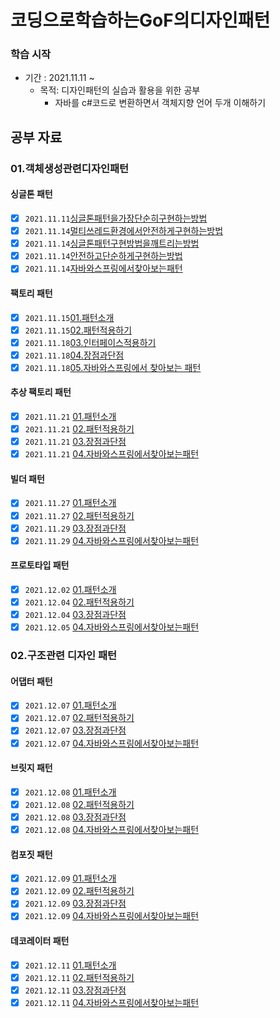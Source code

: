 # 코딩으로학습하는GoF의디자인패턴

### 학습 시작

- 기간 : 2021.11.11 ~
  - 목적: 디자인패턴의 실습과 활용을 위한 공부
    - 자바를 c#코드로 변환하면서 객체지향 언어 두개 이해하기

## 공부 자료
  
### 01.객체생성관련디자인패턴  
#### 싱글톤 패턴  
  - [x] `2021.11.11`[싱글톤패턴을가장단순히구현하는방법](../05.코딩으로학습하는GoF의디자인패턴/01.객체생성관련디자인패턴/2021/11/1111/01.싱글톤패턴/01.싱글톤패턴을가장단순히구현하는방법/2021.11.11_싱글톤패턴1-싱글톤패턴을가장단순히구현하는방법.md)
  - [x] `2021.11.14`[멀티쓰레드환경에서안전하게구현하는방법](../05.코딩으로학습하는GoF의디자인패턴/01.객체생성관련디자인패턴/2021/11/1114/01.싱글톤패턴/02.멀티쓰레드환경에서안전하게구현하는방법/2021년11월14일_멀티쓰레드환경에서안전하게구현하는방법.md )
  - [x] `2021.11.14`[싱글톤패턴구현방법을깨트리는방법](../05.코딩으로학습하는GoF의디자인패턴/01.객체생성관련디자인패턴/2021/11/1114/01.싱글톤패턴/03.싱글톤패턴구현방법을깨트리는방법/2021.11.14_03.싱글톤패턴구현방법을깨트리는방법.md) 
  - [x] `2021.11.14`[안전하고단순하게구현하는방법](../05.코딩으로학습하는GoF의디자인패턴/01.객체생성관련디자인패턴/2021/11/1114/01.싱글톤패턴/04.안전하고단순하게구현하는방법/2021.11.14_04.안전하고단순하게구현하는방법.md)
  - [x] `2021.11.14`[자바와스프링에서찾아보는패턴](../05.코딩으로학습하는GoF의디자인패턴/01.객체생성관련디자인패턴/2021/11/1114/01.싱글톤패턴/05.자바와스프링에서찾아보는패턴/2021.11.14_05.자바와스프링에서찾아보는패턴.md)
#### 팩토리 패턴
  - [x] `2021.11.15`[01.패턴소개](../05.코딩으로학습하는GoF의디자인패턴/01.객체생성관련디자인패턴/2021/11/1115/객체생성관련디자인패턴/팩토리메소드패턴/01.패턴소개/2021.11.15_01.패턴소개.md) 
  - [x] `2021.11.15`[02.패턴적용하기](../05.코딩으로학습하는GoF의디자인패턴/01.객체생성관련디자인패턴/2021/11/1115/객체생성관련디자인패턴/팩토리메소드패턴/02.패턴적용하기/2021.11.15_02.패턴적용하기.md) 
  - [x] `2021.11.18`[03.인터페이스적용하기](../05.코딩으로학습하는GoF의디자인패턴/01.객체생성관련디자인패턴/2021/11/1118/팩토리메소드패턴/03.인터페이스적용하기/2021.11.18_03.인터페이스적용하기.md)
  - [x] `2021.11.18`[04.장점과단점](../05.코딩으로학습하는GoF의디자인패턴/01.객체생성관련디자인패턴/2021/11/1118/팩토리메소드패턴/04.장점과단점/2021.11.18_04.장점과단점.md)
  - [x] `2021.11.18`[05.자바와스프링에서 찾아보는 패턴](../05.코딩으로학습하는GoF의디자인패턴/01.객체생성관련디자인패턴/2021/11/1118/팩토리메소드패턴/05.자바와스프링에서찾아보는패턴/2021.11.18_05.자바와스프링에서찾아보는패턴.md)
#### 추상 팩토리 패턴
  - [x] `2021.11.21` [01.패턴소개](../05.코딩으로학습하는GoF의디자인패턴/01.객체생성관련디자인패턴/2021/11/1121/추상팩토리패턴/01.패턴소개/2021.11.21_01.패턴소개.md)
  - [x] `2021.11.21` [02.패턴적용하기](../05.코딩으로학습하는GoF의디자인패턴/01.객체생성관련디자인패턴/2021/11/1121/추상팩토리패턴/02.패턴적용하기/2021.11.21_02.패턴적용하기.md)
  - [x] `2021.11.21` [03.장점과단점](../05.코딩으로학습하는GoF의디자인패턴/01.객체생성관련디자인패턴/2021/11/1121/추상팩토리패턴/03.장단점/2021.11.21_03.장단점.md)
  - [x] `2021.11.21` [04.자바와스프링에서찾아보는패턴](../05.코딩으로학습하는GoF의디자인패턴/01.객체생성관련디자인패턴/2021/11/1121/추상팩토리패턴/04.자바와스프링에서찾아보는패턴/2021.11.21_04.자바와스프링에서찾아보는패턴.md)
#### 빌더 패턴
  - [x] `2021.11.27` [01.패턴소개](../05.코딩으로학습하는GoF의디자인패턴/01.객체생성관련디자인패턴/2021/11/1127/빌더패턴/01.패턴소개/2021.11.27_빌더패턴01.패턴소개.md)
  - [x] `2021.11.27` [02.패턴적용하기](../05.코딩으로학습하는GoF의디자인패턴/01.객체생성관련디자인패턴/2021/11/1127/빌더패턴/02.패턴적용하기/2021.11.27_빌더패턴02.패턴적용하기.md)
  - [x] `2021.11.29` [03.장점과단점](../05.코딩으로학습하는GoF의디자인패턴/01.객체생성관련디자인패턴/2021/11/1129/빌더패턴/03.장점과단점/2021.11.29_빌더패턴03.장점과단점.md)
  - [x] `2021.11.29` [04.자바와스프링에서찾아보는패턴](../05.코딩으로학습하는GoF의디자인패턴/01.객체생성관련디자인패턴/2021/11/1129/빌더패턴/04.자바와스프링에서찾아보는패턴/2021.11.29_빌더패턴04.자바와스프링에서찾아보는패턴.md)
#### 프로토타입 패턴
  - [x] `2021.12.02` [01.패턴소개](../05.코딩으로학습하는GoF의디자인패턴/01.객체생성관련디자인패턴/2021/12/1202/프로토타입패턴/01.패턴소개/2021.12.02_프로토타입패턴01.패턴소개.md)
  - [x] `2021.12.04` [02.패턴적용하기](../05.코딩으로학습하는GoF의디자인패턴/01.객체생성관련디자인패턴/2021/12/1204/프로토타입패턴/02.패턴적용하기/2021.12.04_프로토타입패턴02.패턴적용하기.md)
  - [x] `2021.12.04` [03.장점과단점](../05.코딩으로학습하는GoF의디자인패턴/01.객체생성관련디자인패턴/2021/12/1204/프로토타입패턴/03.장점과단점/2021.12.04_프로토타입패턴03.장점과단점.md)
  - [x] `2021.12.05` [04.자바와스프링에서찾아보는패턴](../05.코딩으로학습하는GoF의디자인패턴/01.객체생성관련디자인패턴/2021/12/1205/프로토타입/04.자바와스프링에서찾아보는패턴/2021.12.05_프로토타입패턴04.자바와스프링에서찾아보는패턴.md)
### 02.구조관련 디자인 패턴
#### 어댑터 패턴
  - [x] `2021.12.07` [01.패턴소개](../05.코딩으로학습하는GoF의디자인패턴/02.구조관련디자인패턴/어댑터패턴/2021/1207/01.패턴소개/2021.12.07_어댑터패턴01.패턴소개.md)
  - [x] `2021.12.07` [02.패턴적용하기](../05.코딩으로학습하는GoF의디자인패턴/02.구조관련디자인패턴/어댑터패턴/2021/1207/02.패턴적용하기/2021.12.07_어댑터패턴02.패턴적용하기.md)
  - [x] `2021.12.07` [03.장점과단점](../05.코딩으로학습하는GoF의디자인패턴/02.구조관련디자인패턴/어댑터패턴/2021/1207/03.장점과단점/2021.12.07_어댑터패턴03.장점과단점.md)
  - [x] `2021.12.07` [04.자바와스프링에서찾아보는패턴](../05.코딩으로학습하는GoF의디자인패턴/02.구조관련디자인패턴/어댑터패턴/2021/1207/04.자바와스프링에서찾아보는패턴/2021.12.07_어댑터패턴04.자바와스프링에서찾아보는패턴.md)

#### 브릿지 패턴
  - [x] `2021.12.08` [01.패턴소개](../05.코딩으로학습하는GoF의디자인패턴/02.구조관련디자인패턴/브릿지패턴/2021/1208/01.패턴소개/2021.12.08_브릿지패턴01.패턴소개.md)
  - [x] `2021.12.08` [02.패턴적용하기](../05.코딩으로학습하는GoF의디자인패턴/02.구조관련디자인패턴/브릿지패턴/2021/1208/02.패턴적용하기/2021.12.07_브릿지패턴02.패턴적용하기.md)
  - [x] `2021.12.08` [03.장점과단점](../05.코딩으로학습하는GoF의디자인패턴/02.구조관련디자인패턴/브릿지패턴/2021/1208/03.장점과단점/2021.12.08_브릿지패턴03.장점과단점.md)
  - [x] `2021.12.08` [04.자바와스프링에서찾아보는패턴](../05.코딩으로학습하는GoF의디자인패턴/02.구조관련디자인패턴/브릿지패턴/2021/1208/04.자바와스프링에서찾아보는패턴/2021.12.08_브릿지패턴04.자바와스프링에서찾아보는패턴.md)

#### 컴포짓 패턴
  - [x] `2021.12.09` [01.패턴소개](../05.코딩으로학습하는GoF의디자인패턴/02.구조관련디자인패턴/컴포짓패턴/2021/1209/01.패턴소개/2021.12.09_컴포짓패턴01.패턴소개.md)
  - [x] `2021.12.09` [02.패턴적용하기](../05.코딩으로학습하는GoF의디자인패턴/02.구조관련디자인패턴/컴포짓패턴/2021/1209/02.패턴적용하기/2021.12.09_컴포짓패턴02.패턴적용하기.md)
  - [x] `2021.12.09` [03.장점과단점](../05.코딩으로학습하는GoF의디자인패턴/02.구조관련디자인패턴/컴포짓패턴/2021/1209/03.장점과단점/2021.12.09_컴포짓패턴03.장점과단점.md)
  - [x] `2021.12.09` [04.자바와스프링에서찾아보는패턴](../05.코딩으로학습하는GoF의디자인패턴/02.구조관련디자인패턴/컴포짓패턴/2021/1209/04.자바와스프링에서찾아보는패턴/2021.12.09_컴포짓패턴04.자바와스프링에서찾아보는패턴.md)

#### 데코레이터 패턴
  - [x] `2021.12.11` [01.패턴소개](../05.코딩으로학습하는GoF의디자인패턴/02.구조관련디자인패턴/데코레이터패턴/2021/1211/01.패턴소개/2021.12.11_데코레이터패턴01.패턴소개.md)
  - [x] `2021.12.11` [02.패턴적용하기](../05.코딩으로학습하는GoF의디자인패턴/02.구조관련디자인패턴/데코레이터패턴/2021/1211/02.패턴적용하기/2021.12.11_데코레이터패턴02.패턴적용하기.md)
  - [x] `2021.12.11` [03.장점과단점](../05.코딩으로학습하는GoF의디자인패턴/02.구조관련디자인패턴/데코레이터패턴/2021/1211/03.장점과단점/2021.12.11_데코레이터패턴03.장점과단점.md)
  - [x] `2021.12.11` [04.자바와스프링에서찾아보는패턴](../05.코딩으로학습하는GoF의디자인패턴/02.구조관련디자인패턴/데코레이터패턴/2021/1211/04.자바와스프링에서찾아보는패턴/2021.12.11_테코레이터패턴04.자바와스프링에서찾아보는패턴.md)

